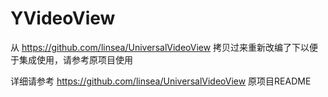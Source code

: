 # YVideoView
从 https://github.com/linsea/UniversalVideoView 拷贝过来重新改编了下以便于集成使用，请参考原项目使用

详细请参考 https://github.com/linsea/UniversalVideoView 原项目README
